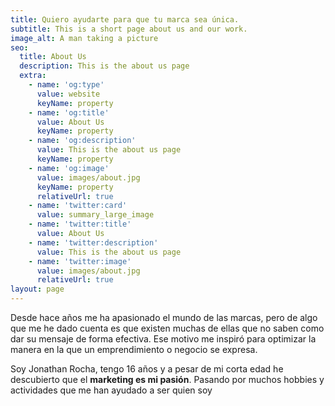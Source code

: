 ```yaml
---
title: Quiero ayudarte para que tu marca sea única.
subtitle: This is a short page about us and our work.
image_alt: A man taking a picture
seo:
  title: About Us
  description: This is the about us page
  extra:
    - name: 'og:type'
      value: website
      keyName: property
    - name: 'og:title'
      value: About Us
      keyName: property
    - name: 'og:description'
      value: This is the about us page
      keyName: property
    - name: 'og:image'
      value: images/about.jpg
      keyName: property
      relativeUrl: true
    - name: 'twitter:card'
      value: summary_large_image
    - name: 'twitter:title'
      value: About Us
    - name: 'twitter:description'
      value: This is the about us page
    - name: 'twitter:image'
      value: images/about.jpg
      relativeUrl: true
layout: page
---
```

Desde hace años me ha apasionado el mundo de las marcas, pero de algo que me he dado cuenta es que existen muchas de ellas que no saben como dar su mensaje de forma efectiva. Ese motivo me inspiró para optimizar la manera en la que un emprendimiento o negocio se expresa.

Soy Jonathan Rocha, tengo 16 años y a pesar de mi corta edad he descubierto que el **marketing es mi pasión**. Pasando por muchos hobbies y actividades que me han ayudado a ser quien soy

